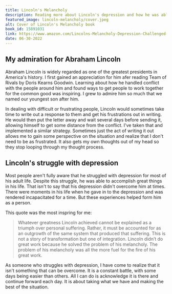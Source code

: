 ```yaml
---
title: Lincoln's Melancholy
description: Reading more about Lincoln's depression and how he was able to accomplish so much gave me new perspective on my own depression.
featured_image: lincoln-melancholy/cover.jpeg
alt: Cover of Lincoln's Melancholy book
book_id: 15891031
link: https://www.amazon.com/Lincolns-Melancholy-Depression-Challenged-President/dp/B09SK3SZVD
date: 06-30-2022
---
```


## My admiration for Abraham Lincoln

Abraham Lincoln is widely regarded as one of the greatest presidents in America's history. I first gained an appreciation for him afer reading Team of Rivals by Doris Kearns Goodwin. Learning about how he handled conflict with the people around him and found ways to get people to work together for the common good was inspiring. I grew to admire him so much that we named our youngest son after him.

In dealing with difficult or frustrating people, Lincoln would sometimes take time to write out a response to them and get his frustrations out in writing. He would then put the letter away and wait several days before sending it, allowing himself to get some distance from the conflict. I've taken that and implemented a similar strategy. Sometimes just the act of writing it out allows me to gain some perspective on the situation and realize that I don't need to be as frustrated. It also gets my own thoughts out of my head so they stop looping through my thought process.

## Lincoln's struggle with depression

Most people aren't fully aware that he struggled with depression for most of his adult life. Despite this struggle, he was able to accomplish great things in his life. That isn't to say that his depression didn't overcome him at times. There were moments in his life when he gave in to the depression and was rendered incapacitated for a time. But these experiences helped form him as a person.

This quote was the most inspring for me:

> Whatever greatness Lincoln achieved cannot be explained as a triumph over personal suffering. Rather, it must be accounted for as an outgrowth of the same system that produced that suffering. This is not a story of transformation but one of integration. Lincoln didn’t do great work because he solved the problem of his melancholy. The problem of his melancholy was all the more fuel for the fire of his great work.

As someone who struggles with depression, I have come to realize that it isn't something that can be overcome. It is a constant battle, with some days being easier than others. All I can do is acknowledge it is there and continue forward each day. It is about taking what we have and making the best of the situation.
